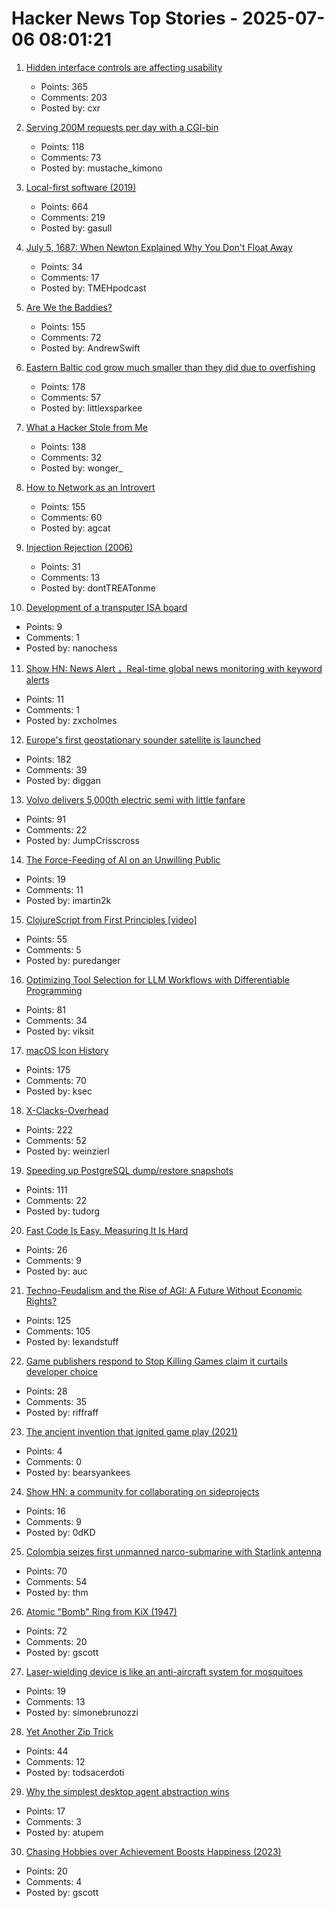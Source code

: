 # Hacker News Top Stories - 2025-07-06 08:01:21

1. [Hidden interface controls are affecting usability](https://interactions.acm.org/archive/view/july-august-2025/stop-hiding-my-controls-hidden-interface-controls-are-affecting-usability)
   - Points: 365
   - Comments: 203
   - Posted by: cxr

2. [Serving 200M requests per day with a CGI-bin](https://simonwillison.net/2025/Jul/5/cgi-bin-performance/)
   - Points: 118
   - Comments: 73
   - Posted by: mustache_kimono

3. [Local-first software (2019)](https://www.inkandswitch.com/essay/local-first/)
   - Points: 664
   - Comments: 219
   - Posted by: gasull

4. [July 5, 1687: When Newton Explained Why You Don't Float Away](https://multiverseemployeehandbook.com/blog/when-newton-explained-why-you-dont-float-away/)
   - Points: 34
   - Comments: 17
   - Posted by: TMEHpodcast

5. [Are We the Baddies?](https://geohot.github.io//blog/jekyll/update/2025/07/05/are-we-the-baddies.html)
   - Points: 155
   - Comments: 72
   - Posted by: AndrewSwift

6. [Eastern Baltic cod grow much smaller than they did due to overfishing](https://www.smithsonianmag.com/smart-news/these-cod-have-been-shrinking-dramatically-for-decades-now-scientists-say-theyve-solved-the-mystery-180986920/)
   - Points: 178
   - Comments: 57
   - Posted by: littlexsparkee

7. [What a Hacker Stole from Me](https://mynoise.net/blog.php)
   - Points: 138
   - Comments: 32
   - Posted by: wonger_

8. [How to Network as an Introvert](https://aginfer.bearblog.dev/how-to-network-as-an-introvert/)
   - Points: 155
   - Comments: 60
   - Posted by: agcat

9. [Injection Rejection (2006)](https://thedailywtf.com/articles/Injection_Rejection)
   - Points: 31
   - Comments: 13
   - Posted by: dontTREATonme

10. [Development of a transputer ISA board](https://nanochess.org/transputer_board.html)
   - Points: 9
   - Comments: 1
   - Posted by: nanochess

11. [Show HN: News Alert ，Real-time global news monitoring with keyword alerts](https://newsalert.im/)
   - Points: 11
   - Comments: 1
   - Posted by: zxcholmes

12. [Europe's first geostationary sounder satellite is launched](https://www.eumetsat.int/europes-first-geostationary-sounder-satellite-launched)
   - Points: 182
   - Comments: 39
   - Posted by: diggan

13. [Volvo delivers 5,000th electric semi with little fanfare](https://electrek.co/2025/06/29/volvo-delivers-5000th-electric-semi-with-little-fanfare-sending-a-big-message/)
   - Points: 91
   - Comments: 22
   - Posted by: JumpCrisscross

14. [The Force-Feeding of AI on an Unwilling Public](https://www.honest-broker.com/p/the-force-feeding-of-ai-on-an-unwilling)
   - Points: 19
   - Comments: 11
   - Posted by: imartin2k

15. [ClojureScript from First Principles [video]](https://www.youtube.com/watch?v=An-ImWVppNQ)
   - Points: 55
   - Comments: 5
   - Posted by: puredanger

16. [Optimizing Tool Selection for LLM Workflows with Differentiable Programming](https://viksit.substack.com/p/optimizing-tool-selection-for-llm)
   - Points: 81
   - Comments: 34
   - Posted by: viksit

17. [macOS Icon History](https://basicappleguy.com/basicappleblog/macos-icon-history)
   - Points: 175
   - Comments: 70
   - Posted by: ksec

18. [X-Clacks-Overhead](https://xclacksoverhead.org/home/about)
   - Points: 222
   - Comments: 52
   - Posted by: weinzierl

19. [Speeding up PostgreSQL dump/restore snapshots](https://xata.io/blog/behind-the-scenes-speeding-up-pgstream-snapshots-for-postgresql)
   - Points: 111
   - Comments: 22
   - Posted by: tudorg

20. [Fast Code Is Easy. Measuring It Is Hard](https://www.architect.co/posts/how-fast-is-it-really)
   - Points: 26
   - Comments: 9
   - Posted by: auc

21. [Techno-Feudalism and the Rise of AGI: A Future Without Economic Rights?](https://arxiv.org/abs/2503.14283)
   - Points: 125
   - Comments: 105
   - Posted by: lexandstuff

22. [Game publishers respond to Stop Killing Games claim it curtails developer choice](https://www.pcgamer.com/gaming-industry/european-game-publisher-group-responds-to-stop-killing-games-claims-these-proposals-would-curtail-developer-choice/)
   - Points: 28
   - Comments: 35
   - Posted by: riffraff

23. [The ancient invention that ignited game play (2021)](https://www.bbc.com/future/article/20210318-the-ancient-invention-that-ignited-game-play)
   - Points: 4
   - Comments: 0
   - Posted by: bearsyankees

24. [Show HN: a community for collaborating on sideprojects](https://relentlessly.no/)
   - Points: 16
   - Comments: 9
   - Posted by: 0dKD

25. [Colombia seizes first unmanned narco-submarine with Starlink antenna](https://www.france24.com/en/americas/20250702-colombia-narco-submarine-starlink)
   - Points: 70
   - Comments: 54
   - Posted by: thm

26. [Atomic "Bomb" Ring from KiX (1947)](https://toytales.ca/atomic-bomb-ring-from-kix-1947/)
   - Points: 72
   - Comments: 20
   - Posted by: gscott

27. [Laser-wielding device is like an anti-aircraft system for mosquitoes](https://newatlas.com/around-the-home/photon-matrix-laser-mosquitoes/)
   - Points: 19
   - Comments: 13
   - Posted by: simonebrunozzi

28. [Yet Another Zip Trick](https://hackarcana.com/article/yet-another-zip-trick)
   - Points: 44
   - Comments: 12
   - Posted by: todsacerdoti

29. [Why the simplest desktop agent abstraction wins](https://www.bytebot.ai/blog/designing-bytebot-why-the-simplest-desktop-agent-abstraction-wins)
   - Points: 17
   - Comments: 3
   - Posted by: atupem

30. [Chasing Hobbies over Achievement Boosts Happiness (2023)](https://neurosciencenews.com/hedonism-happiness-achievement-23923/)
   - Points: 20
   - Comments: 4
   - Posted by: gscott

